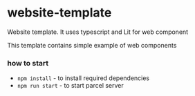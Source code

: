 # website-template
Website template. It uses typescript and Lit for web component

This template contains simple example of web components

### how to start

 * `npm install` - to install required dependencies
 * `npm run start` - to start parcel server
